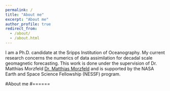 ```yaml
---
permalink: /
title: "About me"
excerpt: "About me"
author_profile: true
redirect_from: 
  - /about/
  - /about.html
---
```


I am a Ph.D. candidate at the Sripps Institution of Oceanography. My current research concerns the numerics of data assimilation for decadal scale geomagnetic forecasting. This work is done under the supervision of Dr. Matthias Morzfeld [Dr. Matthias Morzfeld](https://igppweb.ucsd.edu/~mmorzfeld/) and is supported by the NASA Earth and Space Science Fellowship (NESSF) program. 

#About me
#======
